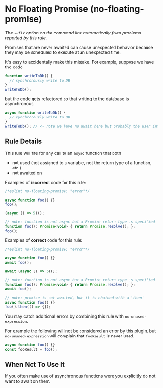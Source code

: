 # No Floating Promise (no-floating-promise)

_The `--fix` option on the command line automatically fixes problems reported by this rule._

Promises that are never awaited can cause unexpected behavior because they may be scheduled to execute at an unexpected time.

It's easy to accidentally make this mistake. For example, suppose we have the code

```js
function writeToDb() {
  // synchronously write to DB
}
writeToDb();
```

but the code gets refactored so that writing to the database is asynchronous.

```js
async function writeToDb() {
  // synchronously write to DB
}
writeToDb(); // <- note we have no await here but probably the user intended to await on this!
```

## Rule Details

This rule will fire for any call to an `async` function that both

* not used (not assigned to a variable, not the return type of a function, etc.)
* not awaited on

Examples of **incorrect** code for this rule:

```js
/*eslint no-floating-promise: "error"*/

async function foo() {}
foo();

(async () => 5)();

// note: function is not async but a Promise return type is specified
function foo(): Promise<void> { return Promise.resolve(); };
foo();
```

Examples of **correct** code for this rule:

```js
/*eslint no-floating-promise: "error"*/

async function foo() {}
await foo();

await (async () => 5)();

// note: function is not async but a Promise return type is specified
function foo(): Promise<void> { return Promise.resolve(); };
await foo();

// note: promise is not awaited, but it is chained with a 'then'
async function foo() {}
foo().then(() => {});
```

You may catch additional errors by combining this rule with `no-unused-expression`.

For example the following will not be considered an error by this plugin, but `no-unused-expression` will complain that `fooResult` is never used.

```js
async function foo() {}
const fooResult = foo();
```

## When Not To Use It

If you often make use of asynchronous functions were you explicitly do not want to await on them.

